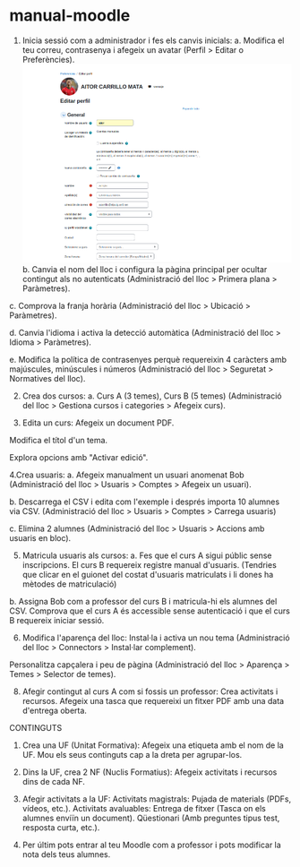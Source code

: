 # manual-moodle
1. Inicia sessió com a administrador i fes els canvis inicials:
a. Modifica el teu correu, contrasenya i afegeix un avatar (Perfil > Editar o Preferències).
![I](unnamed.png)
b. Canvia el nom del lloc i configura la pàgina principal per ocultar contingut als no autenticats (Administració del lloc > Primera plana > Paràmetres).


c. Comprova la franja horària (Administració del lloc > Ubicació > Paràmetres).



d. Canvia l'idioma i activa la detecció automàtica (Administració del lloc > Idioma > Paràmetres).

e. Modifica la política de contrasenyes perquè requereixin 4 caràcters amb majúscules, minúscules i números (Administració del lloc > Seguretat > Normatives del lloc).



2. Crea dos cursos:
a. Curs A (3 temes), Curs B (5 temes) 
(Administració del lloc > Gestiona cursos i categories > Afegeix curs).


3. Edita un curs:
Afegeix un document PDF.


Modifica el títol d'un tema.


Explora opcions amb "Activar edició".


4.Crea usuaris:
a. Afegeix manualment un usuari anomenat Bob 
(Administració del lloc > Usuaris > Comptes > Afegeix un usuari).

b. Descarrega el CSV i edita com l'exemple i després importa 10 alumnes via CSV.
(Administració del lloc > Usuaris > Comptes > Carrega usuaris)


c. Elimina 2 alumnes 
(Administració del lloc > Usuaris > Accions amb usuaris en bloc).



5. Matricula usuaris als cursos:
a. 
Fes que el curs A sigui públic sense inscripcions.
El curs B requereix registre manual d'usuaris.
(Tendries que clicar en el guionet del costat d'usuaris matriculats i li dones ha mètodes de matriculació)



b. 
Assigna Bob com a professor del curs B i matricula-hi els alumnes del CSV.
Comprova que el curs A és accessible sense autenticació i que el curs B requereix iniciar sessió.

6. Modifica l'aparença del lloc: 
Instal·la i activa un nou tema 
(Administració del lloc > Connectors > Instal·lar complement).

Personalitza capçalera i peu de pàgina 
(Administració del lloc > Aparença > Temes > Selector de temes).




8. Afegir contingut al curs A com si fossis un professor:
Crea activitats i recursos.
Afegeix una tasca que requereixi un fitxer PDF amb una data d'entrega oberta.


CONTINGUTS
1. Crea una UF (Unitat Formativa):
Afegeix una etiqueta amb el nom de la UF.
Mou els seus continguts cap a la dreta per agrupar-los.
2. Dins la UF, crea 2 NF (Nuclis Formatius):
Afegeix activitats i recursos dins de cada NF.


3. Afegir activitats a la UF:
Activitats magistrals: Pujada de materials (PDFs, vídeos, etc.).
Activitats avaluables:
Entrega de fitxer (Tasca on els alumnes enviïn un document).
Qüestionari (Amb preguntes tipus test, resposta curta, etc.).



4. Per últim pots entrar al teu Moodle com a professor i pots modificar la nota dels teus alumnes.

